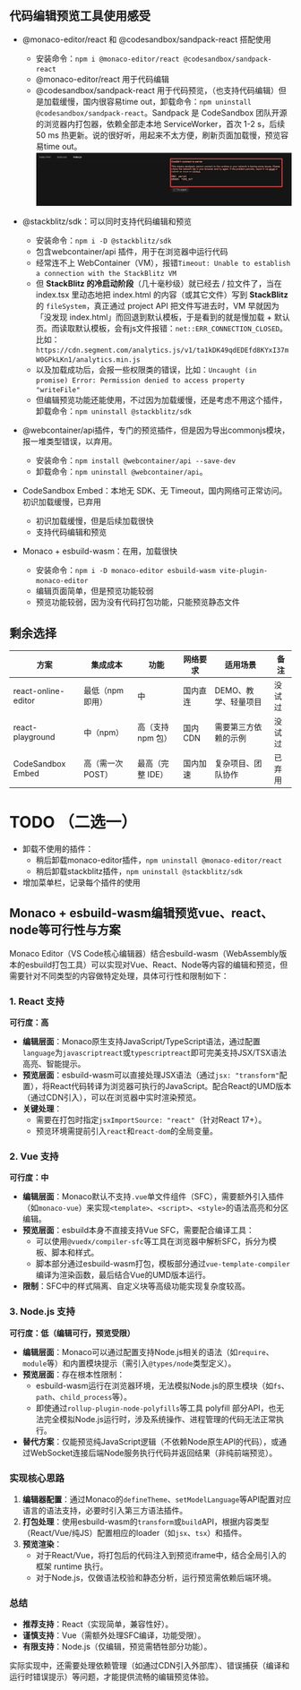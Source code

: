 ## 代码编辑预览工具使用感受

- @monaco-editor/react 和 @codesandbox/sandpack-react 搭配使用
  - 安装命令：`npm i @monaco-editor/react @codesandbox/sandpack-react`
  - @monaco-editor/react 用于代码编辑
  - @codesandbox/sandpack-react 用于代码预览，（也支持代码编辑）但是加载缓慢，国内很容易time out，卸载命令：`npm uninstall @codesandbox/sandpack-react`。Sandpack 是 CodeSandbox 团队开源的浏览器内打包器，依赖全部走本地 ServiceWorker，首次 1-2 s，后续 50 ms 热更新。说的很好听，用起来不太方便，刷新页面加载慢，预览容易time out。
    ![alt text](image.png)
- @stackblitz/sdk：可以同时支持代码编辑和预览
  - 安装命令：`npm i -D @stackblitz/sdk`
  - 包含webcontainer/api 插件，用于在浏览器中运行代码
  - 经常连不上 WebContainer（VM），报错`Timeout: Unable to establish a connection with the StackBlitz VM`
  - 但 **StackBlitz 的冷启动阶段**（几十毫秒级）就已经去 / 拉文件了，当在 index.tsx 里动态地把 index.html 的内容（或其它文件）写到 **StackBlitz** 的 `fileSystem`，真正通过 project API 把文件写进去时，VM 早就因为「没发现 index.html」而回退到默认模板，于是看到的就是慢加载 + 默认页。而读取默认模板，会有js文件报错：`net::ERR_CONNECTION_CLOSED`。比如：`https://cdn.segment.com/analytics.js/v1/ta1kDK49qdEDEfd8KYxI37mW0GPkLKn1/analytics.min.js`
  - 以及加载成功后，会报一些权限类的错误，比如：`Uncaught (in promise) Error: Permission denied to access property "writeFile"`
  - 但编辑预览功能还能使用，不过因为加载缓慢，还是考虑不用这个插件，卸载命令：`npm uninstall @stackblitz/sdk`
- @webcontainer/api插件，专门的预览插件，但是因为导出commonjs模块，报一堆类型错误，以弃用。
  - 安装命令：`npm install @webcontainer/api --save-dev`
  - 卸载命令：`npm uninstall @webcontainer/api`。

- CodeSandbox Embed：本地无 SDK、无 Timeout，国内网络可正常访问。初识加载缓慢，已弃用
  - 初识加载缓慢，但是后续加载很快
  - 支持代码编辑和预览

- Monaco + esbuild-wasm：在用，加载很快
  - 安装命令：`npm i -D monaco-editor esbuild-wasm vite-plugin-monaco-editor`
  - 编辑页面简单，但是预览功能较弱
  - 预览功能较弱，因为没有代码打包功能，只能预览静态文件

## 剩余选择

| 方案                | 集成成本          | 功能              | 网络要求 | 适用场景             | 备注   |
| ------------------- | ----------------- | ----------------- | -------- | -------------------- | ------ |
| react-online-editor | 最低（npm 即用）  | 中                | 国内直连 | DEMO、教学、轻量项目 | 没试过 |
| react-playground    | 中（npm）         | 高（支持 npm 包） | 国内 CDN | 需要第三方依赖的示例 | 没试过 |
| CodeSandbox Embed   | 高（需一次 POST） | 最高（完整 IDE）  | 国内加速 | 复杂项目、团队协作   | 已弃用 |

# TODO （二选一）

- 卸载不使用的插件：
  - 稍后卸载monaco-editor插件，`npm uninstall @monaco-editor/react`
  - 稍后卸载stackblitz插件，`npm uninstall @stackblitz/sdk`
- 增加菜单栏，记录每个插件的使用

## Monaco + esbuild-wasm编辑预览vue、react、node等可行性与方案

Monaco Editor（VS Code核心编辑器）结合esbuild-wasm（WebAssembly版本的esbuild打包工具）可以实现对Vue、React、Node等内容的编辑和预览，但需要针对不同类型的内容做特定处理，具体可行性和限制如下：

### 1. React 支持

**可行度：高**

- **编辑层面**：Monaco原生支持JavaScript/TypeScript语法，通过配置`language`为`javascriptreact`或`typescriptreact`即可完美支持JSX/TSX语法高亮、智能提示。
- **预览层面**：esbuild-wasm可以直接处理JSX语法（通过`jsx: "transform"`配置），将React代码转译为浏览器可执行的JavaScript。配合React的UMD版本（通过CDN引入），可以在浏览器中实时渲染预览。
- **关键处理**：
  - 需要在打包时指定`jsxImportSource: "react"`（针对React 17+）。
  - 预览环境需提前引入`react`和`react-dom`的全局变量。

### 2. Vue 支持

**可行度：中**

- **编辑层面**：Monaco默认不支持`.vue`单文件组件（SFC），需要额外引入插件（如`monaco-vue`）来实现`<template>`、`<script>`、`<style>`的语法高亮和分区编辑。
- **预览层面**：esbuild本身不直接支持Vue SFC，需要配合编译工具：
  - 可以使用`@vuedx/compiler-sfc`等工具在浏览器中解析SFC，拆分为模板、脚本和样式。
  - 脚本部分通过esbuild-wasm打包，模板部分通过`vue-template-compiler`编译为渲染函数，最后结合Vue的UMD版本运行。
- **限制**：SFC中的样式隔离、自定义块等高级功能实现复杂度较高。

### 3. Node.js 支持

**可行度：低（编辑可行，预览受限）**

- **编辑层面**：Monaco可以通过配置支持Node.js相关的语法（如`require`、`module`等）和内置模块提示（需引入`@types/node`类型定义）。
- **预览层面**：存在根本性限制：
  - esbuild-wasm运行在浏览器环境，无法模拟Node.js的原生模块（如`fs`、`path`、`child_process`等）。
  - 即使通过`rollup-plugin-node-polyfills`等工具 polyfill 部分API，也无法完全模拟Node.js运行时，涉及系统操作、进程管理的代码无法正常执行。
- **替代方案**：仅能预览纯JavaScript逻辑（不依赖Node原生API的代码），或通过WebSocket连接后端Node服务执行代码并返回结果（非纯前端预览）。

### 实现核心思路

1. **编辑器配置**：通过Monaco的`defineTheme`、`setModelLanguage`等API配置对应语言的语法支持，必要时引入第三方语法插件。
2. **打包处理**：使用esbuild-wasm的`transform`或`build`API，根据内容类型（React/Vue/纯JS）配置相应的loader（如`jsx`、`tsx`）和插件。
3. **预览渲染**：
   - 对于React/Vue，将打包后的代码注入到预览iframe中，结合全局引入的框架 runtime 执行。
   - 对于Node.js，仅做语法校验和静态分析，运行预览需依赖后端环境。

### 总结

- **推荐支持**：React（实现简单，兼容性好）。
- **谨慎支持**：Vue（需额外处理SFC编译，功能受限）。
- **有限支持**：Node.js（仅编辑，预览需牺牲部分功能）。

实际实现中，还需要处理依赖管理（如通过CDN引入外部库）、错误捕获（编译和运行时错误提示）等问题，才能提供流畅的编辑预览体验。

